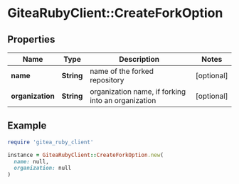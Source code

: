 # GiteaRubyClient::CreateForkOption

## Properties

| Name | Type | Description | Notes |
| ---- | ---- | ----------- | ----- |
| **name** | **String** | name of the forked repository | [optional] |
| **organization** | **String** | organization name, if forking into an organization | [optional] |

## Example

```ruby
require 'gitea_ruby_client'

instance = GiteaRubyClient::CreateForkOption.new(
  name: null,
  organization: null
)
```

